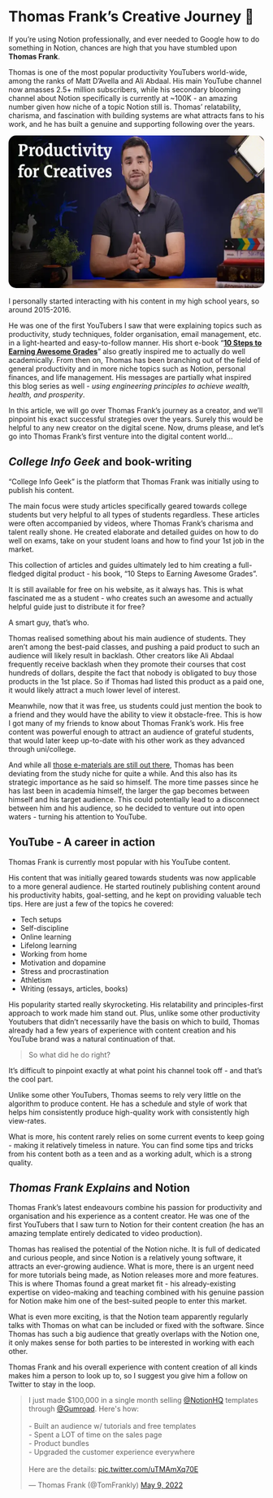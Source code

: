 # Thomas Frank’s Creative Journey 🔭

If you’re using Notion professionally, and ever needed to Google how to do something in Notion, chances are high that you have stumbled upon **Thomas Frank**.

Thomas is one of the most popular productivity YouTubers world-wide, among the ranks of Matt D’Avella and Ali Abdaal. His main YouTube channel now amasses 2.5+ million subscribers, while his secondary blooming channel about Notion specifically is currently at ~100K - an amazing number given how niche of a topic Notion still is.
Thomas’ relatability, charisma, and fascination with building systems are what attracts fans to his work, and he has built a genuine and supporting following over the years.

<!-- ![Thomas Frank's Creative Journey](../../resources/images/blog/thomas-frank/thomas-frank-1.webp) -->

<p align="center">
  <img style="border-radius: 15px; height: 300px;" src="../../resources/images/blog/thomas-frank/thomas-frank-1.webp" alt="Sublime's custom image"/>
</p>

I personally started interacting with his content in my high school years, so around 2015-2016.

He was one of the first YouTubers I saw that were explaining topics such as productivity, study techniques, folder organisation, email management, etc. in a light-hearted and easy-to-follow manner. His short e-book “**[10 Steps to Earning Awesome Grades](https://collegeinfogeek.com/)**” also greatly inspired me to actually do well academically. From then on, Thomas has been branching out of the field of general productivity and in more niche topics such as Notion, personal finances, and life management. His messages are partially what inspired this blog series as well - *using engineering principles to achieve wealth, health, and prosperity*.

In this article, we will go over Thomas Frank’s journey as a creator, and we’ll pinpoint his exact successful strategies over the years. Surely this would be helpful to any new creator on the digital scene. Now, drums please, and let’s go into Thomas Frank’s first venture into the digital content world…

## *College Info Geek* and book-writing

“College Info Geek” is the platform that Thomas Frank  was initially using to publish his content.

The main focus were study articles specifically geared towards college students but very helpful to all types of students regardless. These articles were often accompanied by videos, where Thomas Frank’s charisma and talent really shone. He created elaborate and detailed guides on how to do well on exams, take on your student loans and how to find your 1st job in the market.  

This collection of articles and guides ultimately led to him creating a full-fledged digital product - his book, “10 Steps to Earning Awesome Grades”.

It is still available for free on his website, as it always has. This is what fascinated me as a student - who creates such an awesome and actually helpful guide just to distribute it for free?

A smart guy, that’s who.

Thomas realised something about his main audience of students. They aren’t among the best-paid classes, and pushing a paid product to such an audience will likely result in backlash. Other creators like Ali Abdaal frequently receive backlash when they promote their courses that cost hundreds of dollars, despite the fact that nobody is obligated to buy those products in the 1st place. So if Thomas had listed this product as a paid one, it would likely attract a much lower level of interest.

Meanwhile, now that it was free, us students could just mention the book to a friend and they would have the ability to view it obstacle-free. This is how I got many of my friends to know about Thomas Frank’s work. His free content was powerful enough to attract an audience of grateful students, that would later keep up-to-date with his other work as they advanced through uni/college.

And while all [those e-materials are still out there](https://collegeinfogeek.com/start/), Thomas has been deviating from the study niche for quite a while. And this also has its strategic importance as he said so himself. The more time passes since he has last been in academia himself, the larger the gap becomes between himself and his target audience. This could potentially lead to a disconnect between him and his audience, so he decided to venture out into open waters - turning his attention to YouTube.

## YouTube - A career in action

Thomas Frank is currently most popular with his YouTube content.

His content that was initially geared towards students was now applicable to a more general audience. He started routinely publishing content around his productivity habits, goal-setting, and he kept on providing valuable tech tips. Here are just a few of the topics he covered:

- Tech setups
- Self-discipline
- Online learning
- Lifelong learning
- Working from home
- Motivation and dopamine
- Stress and procrastination
- Athletism
- Writing (essays, articles, books)

His popularity started really skyrocketing. His relatability and principles-first approach to work made him stand out. Plus, unlike some other productivity Youtubers that didn’t necessarily have the basis on which to build, Thomas already had a few years of experience with content creation and his YouTube brand was a natural continuation of that.

> So what did he do right?

It’s difficult to pinpoint exactly at what point his channel took off - and that’s the cool part.

Unlike some other YouTubers, Thomas seems to rely very little on the algorithm to produce content. He has a schedule and style of work that helps him consistently produce high-quality work with consistently high view-rates.

What is more, his content rarely relies on some current events to keep going - making it relatively timeless in nature. You can find some tips and tricks from his content both as a teen and as a working adult, which is a strong quality.

## *Thomas Frank Explains* and Notion

Thomas Frank’s latest endeavours combine his passion for productivity and organisation and his experience as a content creator. He was one of the first YouTubers that I saw turn to Notion for their content creation (he has an amazing template entirely dedicated to video production).

Thomas has realised the potential of the Notion niche. It is full of dedicated and curious people, and since Notion is a relatively young software, it attracts an ever-growing audience. What is more, there is an urgent need for more tutorials being made, as Notion releases more and more features. This is where Thomas found a great market fit - his already-existing expertise on video-making and teaching combined with his genuine passion for Notion make him one of the best-suited people to enter this market.

What is even more exciting, is that the Notion team apparently regularly talks with Thomas on what can be included or fixed with the software. Since Thomas has such a big audience that greatly overlaps with the Notion one, it only makes sense for both parties to be interested in working with each other.

Thomas Frank and his overall experience with content creation of all kinds makes him a person to look up to, so I suggest you give him a follow on Twitter to stay in the loop.

<blockquote
        style="justify-self: center; align-self: center"
        class="twitter-tweet twitter-tweet-rendered"
      >
        <p lang="en" dir="ltr">
          I just made $100,000 in a single month selling
          <a href="https://twitter.com/NotionHQ?ref_src=twsrc%5Etfw"
            >@NotionHQ</a
          >
          templates through
          <a href="https://twitter.com/gumroad?ref_src=twsrc%5Etfw"
            >@Gumroad</a
          >. Here&#39;s how:<br /><br />- Built an audience w/ tutorials and
          free templates<br />- Spent a LOT of time on the sales page<br />-
          Product bundles<br />- Upgraded the customer experience
          everywhere<br /><br />Here are the details:
          <a href="https://t.co/uTMAmXq70E">pic.twitter.com/uTMAmXq70E</a>
        </p>
        &mdash; Thomas Frank (@TomFrankly)
        <a
          href="https://twitter.com/TomFrankly/status/1523730922633191424?ref_src=twsrc%5Etfw"
          >May 9, 2022</a
        >
</blockquote>
<script
  async
  src="https://platform.twitter.com/widgets.js"
  charset="utf-8"
></script>
